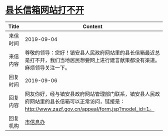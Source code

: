 # [县长信箱网站打不开](http://www.shangluo.gov.cn/zmhd/ldxxxx.jsp?urltype=leadermail.LeaderMailContentUrl&wbtreeid=1112&leadermailid=5430)

| Title |                                              Content                                              |
|:-----:|---------------------------------------------------------------------------------------------------|
| 来信时间  | 2019-09-04                                                                                        |
| 来信内容  | 尊敬的领导：您好！镇安县人民政府网站里的县长信箱最近总是打不开，我们当地居民想要网上进行建言献策都没有渠道。麻烦领导关注一下。                                   |
| 回复时间  | 2019-09-06                                                                                        |
| 回复内容  | 网友你好，经与镇安县政府网站管理部门联系，镇安县人民政府网站里的县长信箱可以正常访问，链接是：http://www.zazf.gov.cn/appeal/form.jsp?model_id=1。 |
| 回复机构  | [市信息办](../../category/agencies/市信息办.md)                                                           |